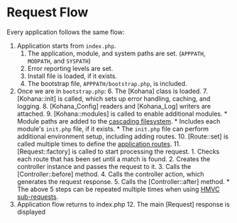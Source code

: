 # Request Flow

Every application follows the same flow:

1. Application starts from `index.php`.
	1. The application, module, and system paths are set. (`APPPATH`, `MODPATH`, and `SYSPATH`)
	2. Error reporting levels are set.
	3. Install file is loaded, if it exists.
	4. The bootstrap file, `APPPATH/bootstrap.php`, is included.
2. Once we are in `bootstrap.php`:
	6. The [Kohana] class is loaded.
	7. [Kohana::init] is called, which sets up error handling, caching, and logging.
	8. [Kohana_Config] readers and [Kohana_Log] writers are attached.
	9. [Kohana::modules] is called to enable additional modules.
	    * Module paths are added to the [cascading filesystem](files).
		* Includes each module's `init.php` file, if it exists. 
	    * The `init.php` file can perform additional environment setup, including adding routes.
	10. [Route::set] is called multiple times to define the [application routes](routing).
	11. [Request::factory] is called to start processing the request.
		1. Checks each route that has been set until a match is found.
		2. Creates the controller instance and passes the request to it.
		3. Calls the [Controller::before] method.
		4. Calls the controller action, which generates the request response.
		5. Calls the [Controller::after] method.
		    * The above 5 steps can be repeated multiple times when using [HMVC sub-requests](requests).
3. Application flow returns to index.php
	12. The main [Request] response is displayed